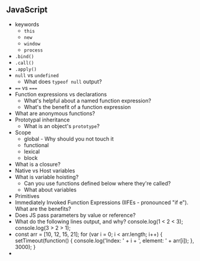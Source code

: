 ## JavaScript
* keywords
	* `this`
	* `new`
	* `window`
	* `process`
* `.bind()`
* `.call()`
* `.apply()`
* `null` vs `undefined`
	* What does `typeof null` output?
* `==` vs `===`
* Function expressions vs declarations
	* What's helpful about a named function expression?
	* What's the benefit of a function expression
* What are anonymous functions?
* Prototypal inheritance
	* What is an object's `prototype`?
* Scope
	* global - Why should you not touch it
	* functional
	* lexical
	* block
* What is a closure?
* Native vs Host variables
* What is variable hoisting?
	* Can you use functions defined below where they're called?
	* What about variables
* Primitives
* Immediately Invoked Function Expressions (IIFEs - pronounced "if e"). What are the benefits?
* Does JS pass parameters by value or reference?
* What do the following lines output, and why?
	console.log(1 < 2 < 3);
	console.log(3 > 2 > 1);
* const arr = [10, 12, 15, 21];
 	for (var i = 0; i < arr.length; i++) {
  	setTimeout(function() {
    	console.log('Index: ' + i + ', element: ' + arr[i]);
  	}, 3000);
}
*
